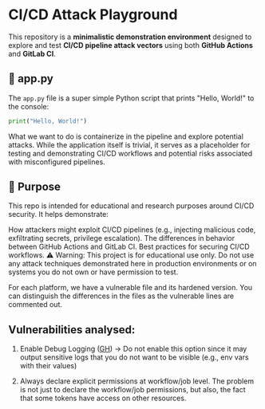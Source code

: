 # CI/CD Attack Playground

This repository is a **minimalistic demonstration environment** designed to explore and test **CI/CD pipeline attack vectors** using both **GitHub Actions** and **GitLab CI**.

## 🐍 app.py

The `app.py` file is a super simple Python script that prints "Hello, World!" to the console:

```python
print("Hello, World!")
```

What we want to do is containerize in the pipeline and explore potential attacks.
While the application itself is trivial, it serves as a placeholder for testing and demonstrating CI/CD workflows and potential risks associated with misconfigured pipelines.


## 🎯 Purpose
This repo is intended for educational and research purposes around CI/CD security. It helps demonstrate:

How attackers might exploit CI/CD pipelines (e.g., injecting malicious code, exfiltrating secrets, privilege escalation).
The differences in behavior between GitHub Actions and GitLab CI.
Best practices for securing CI/CD workflows.
⚠️ Warning: This project is for educational use only. Do not use any attack techniques demonstrated here in production environments or on systems you do not own or have permission to test.

For each platform, we have a vulnerable file and its hardened version. You can distinguish the differences in the files as the vulnerable lines are commented out.

## Vulnerabilities analysed:
1. Enable Debug Logging ([GH](https://docs.github.com/en/actions/monitoring-and-troubleshooting-workflows/troubleshooting-workflows/enabling-debug-logging)) -> Do not enable this option since it may output sensitive logs that you do not want to be visible (e.g., env vars with their values)

2. Always declare explicit permissions at workflow/job level. The problem is not just to declare the workflow/job permissions, but also, the fact that some tokens have access on other resources.